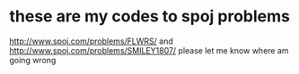 # these are my codes to spoj problems 
http://www.spoj.com/problems/FLWRS/
and
http://www.spoj.com/problems/SMILEY1807/
please let me know where am going wrong
